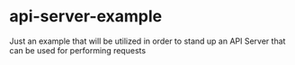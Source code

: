 # api-server-example
Just an example that will be utilized in order to stand up an API Server that can be used for performing requests

